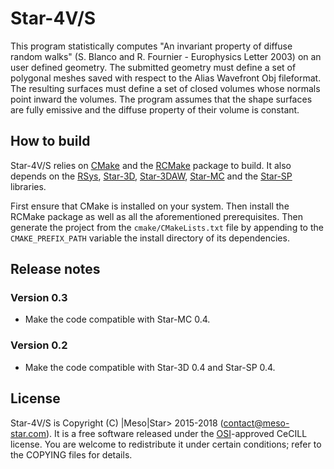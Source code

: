 # Star-4V/S
This program statistically computes "An invariant property of diffuse random
walks" (S. Blanco and R. Fournier - Europhysics Letter 2003) on an user defined
geometry. The submitted geometry must define a set of polygonal meshes saved
with respect to the Alias Wavefront Obj fileformat. The resulting surfaces must
define a set of closed volumes whose normals point inward the volumes. The
program assumes that the shape surfaces are fully emissive and the diffuse
property of their volume is constant.

## How to build

Star-4V/S relies on [CMake](http://www.cmake.org) and the
[RCMake](https://gitlab.com/vaplv/rcmake/#tab-readme) package to build. It also
depends on the
[RSys](https://gitlab.com/vaplv/rsys/),
[Star-3D](https://gitlab.com/meso-star/star-3d/),
[Star-3DAW](https://gitlab.com/meso-star/star-3daw/),
[Star-MC](https://gitlab.com/meso-star/star-mc/) and the
[Star-SP](https://gitlab.com/meso-star/star-sp/) libraries.

First ensure that CMake is installed on your system. Then install the RCMake
package as well as all the aforementioned prerequisites. Then generate the
project from the `cmake/CMakeLists.txt` file by appending to the
`CMAKE_PREFIX_PATH` variable the install directory of its dependencies.

## Release notes

### Version 0.3

- Make the code compatible with Star-MC 0.4.

### Version 0.2

- Make the code compatible with Star-3D 0.4 and Star-SP 0.4.

## License

Star-4V/S is Copyright (C) |Meso|Star> 2015-2018 (<contact@meso-star.com>).
It is a free software released under the [OSI](http://opensource.org)-approved
CeCILL license. You are welcome to redistribute it under certain conditions;
refer to the COPYING files for details.

